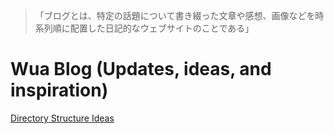 > 「ブログとは、特定の話題について書き綴った文章や感想、画像などを時系列順に配置した日記的なウェブサイトのことである」

# Wua Blog (Updates, ideas, and inspiration)
[Directory Structure Ideas](https://githubwua.github.io/blog/2021-01-07-directory-structure-ideas)

